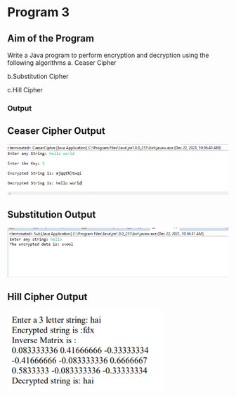 # Program 3

## Aim of the Program

Write a Java program to perform encryption and decryption using the following algorithms 
a. Ceaser Cipher

b.Substitution Cipher

c.Hill Cipher

### Output
## Ceaser Cipher Output

![output](CeaserCipher3a.png)

## Substitution Output

![output](Substitution3b.png)

## Hill Cipher Output

![output](Hill_Cipher3c.png)
